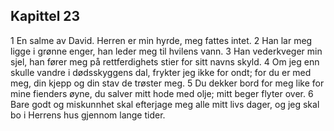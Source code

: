 ## Kapittel 23

1 En salme av David. Herren er min hyrde, meg fattes intet.
2 Han lar meg ligge i grønne enger, han leder meg til hvilens vann.
3 Han vederkveger min sjel, han fører meg på rettferdighets stier for sitt navns skyld.
4 Om jeg enn skulle vandre i dødsskyggens dal, frykter jeg ikke for ondt; for du er med meg, din kjepp og din stav de trøster meg.
5 Du dekker bord for meg like for mine fienders øyne, du salver mitt hode med olje; mitt beger flyter over.
6 Bare godt og miskunnhet skal efterjage meg alle mitt livs dager, og jeg skal bo i Herrens hus gjennom lange tider.
